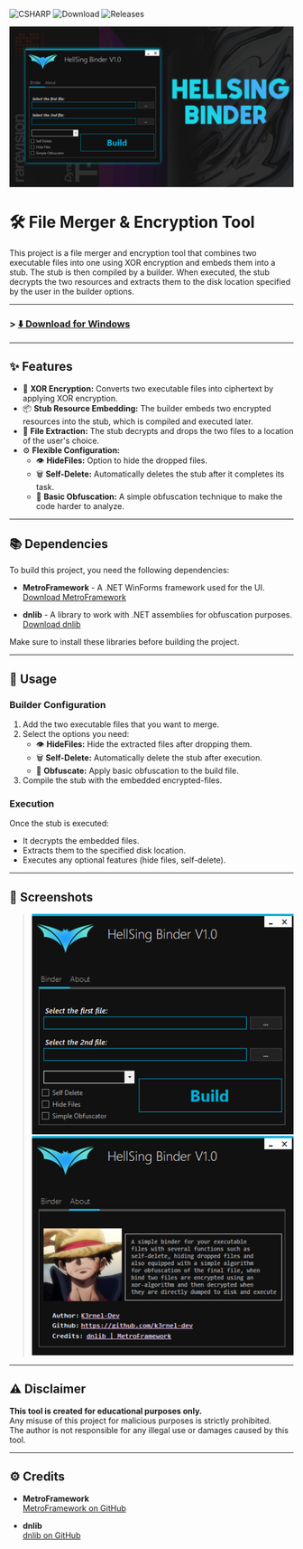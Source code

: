 
![CSHARP](https://img.shields.io/badge/Language-CSHARP-boldgreen?style=for-the-badge&logo=csharp)
![Download](https://img.shields.io/github/downloads/K3rnel-Dev/HellSing-Binder/total?style=for-the-badge)
![Releases](https://img.shields.io/github/v/release/K3rnel-Dev/HellSing-Binder?style=for-the-badge)

<p >
  <img src="banner.png" alt="Project Banner" />
</p>

# 🛠️ File Merger & Encryption Tool

This project is a file merger and encryption tool that combines two executable files into one using XOR encryption and embeds them into a stub. The stub is then compiled by a builder. When executed, the stub decrypts the two resources and extracts them to the disk location specified by the user in the builder options.

---

### > **[⬇️ Download for Windows](https://github.com/K3rnel-Dev/HellSing-Binder/releases/tag/Builds)**

---

## ✨ Features

- 🔐 **XOR Encryption:** Converts two executable files into ciphertext by applying XOR encryption.
- 📦 **Stub Resource Embedding:** The builder embeds two encrypted resources into the stub, which is compiled and executed later.
- 💾 **File Extraction:** The stub decrypts and drops the two files to a location of the user's choice.
- ⚙️ **Flexible Configuration:**
  - 👁️ **HideFiles:** Option to hide the dropped files.
  - 🗑️ **Self-Delete:** Automatically deletes the stub after it completes its task.
  - 🤖 **Basic Obfuscation:** A simple obfuscation technique to make the code harder to analyze.

---

## 📚 Dependencies

To build this project, you need the following dependencies:

- **MetroFramework** - A .NET WinForms framework used for the UI.  
  [Download MetroFramework](https://github.com/thielj/MetroFramework)
  
- **dnlib** - A library to work with .NET assemblies for obfuscation purposes.  
  [Download dnlib](https://github.com/0xd4d/dnlib)

Make sure to install these libraries before building the project.

---

## 🚀 Usage

### Builder Configuration
1. Add the two executable files that you want to merge.
2. Select the options you need:
   - 👁️ **HideFiles:** Hide the extracted files after dropping them.
   - 🗑️ **Self-Delete:** Automatically delete the stub after execution.
   - 🤖 **Obfuscate:** Apply basic obfuscation to the build file.
3. Compile the stub with the embedded encrypted-files.

### Execution
Once the stub is executed:
- It decrypts the embedded files.
- Extracts them to the specified disk location.
- Executes any optional features (hide files, self-delete).

---

## 📸 Screenshots

> ![](./1.png)
> ![](./2.png)

---

## ⚠️ Disclaimer

**This tool is created for educational purposes only.**  
Any misuse of this project for malicious purposes is strictly prohibited.  
The author is not responsible for any illegal use or damages caused by this tool.

---

## ⚙️ Credits

- **MetroFramework**  
  [MetroFramework on GitHub](https://github.com/thielj/MetroFramework)

- **dnlib**  
  [dnlib on GitHub](https://github.com/0xd4d/dnlib)
